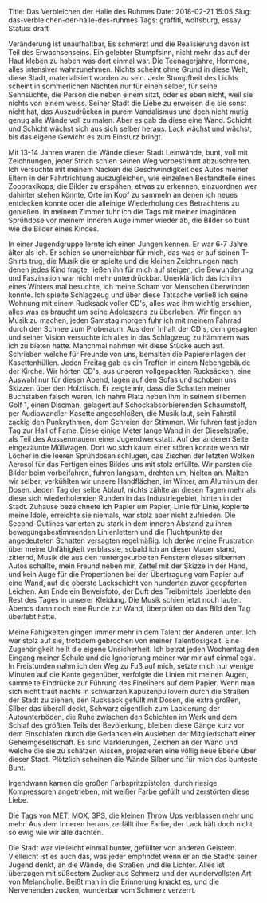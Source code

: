 Title: Das Verbleichen der Halle des Ruhmes
Date: 2018-02-21 15:05
Slug: das-verbleichen-der-halle-des-ruhmes
Tags: graffiti, wolfsburg, essay
Status: draft

Veränderung ist unaufhaltbar, Es schmerzt und die Realisierung davon ist Teil des Erwachsenseins. Ein gelebter Stumpfsinn, nicht mehr das auf der Haut kleben zu haben was dort einmal war. Die Teenagerjahre, Hormone, alles intensiver wahrzunehmen. Nichts scheint ohne Grund in diese Welt, diese Stadt, materialisiert worden zu sein. Jede Stumpfheit des Lichts scheint in sommerlichen Nächten nur für einen selber, für seine Sehnsüchte, die Person die neben einem sitzt, oder es eben nicht, weil sie nichts von einem weiss. Seiner Stadt die Liebe zu erweisen die sie sonst nicht hat, das Auszudrücken in purem Vandalismus und doch nicht mutig genug alle Wände voll zu malen. Aber es gab da diese eine Wand. Schicht und Schicht wächst sich aus sich selber heraus. Lack wächst und wächst, bis das eigene Gewicht es zum Einsturz bringt.

Mit 13-14 Jahren waren die Wände dieser Stadt Leinwände, bunt, voll mit Zeichnungen, jeder Strich schien seinen Weg vorbestimmt abzuschreiten. Ich versuchte mit meinem Nacken die Geschwindigkeit des Autos meiner Eltern in der Fahrtrichtung auszugleichen, wie einzelnen Bestandteile eines Zoopraxikops, die Bilder zu erspähen, etwas zu erkennen, einzuordnen wer dahinter stehen könnte, Orte im Kopf zu sammeln an denen ich neues entdecken konnte oder die alleinige Wiederholung des Betrachtens zu genießen. In meinem Zimmer fuhr ich die Tags mit meiner imaginären Sprühdose vor meinem inneren Auge immer wieder ab, die Bilder so bunt wie die Bilder eines Kindes.

In einer Jugendgruppe lernte ich einen Jungen kennen. Er war 6-7 Jahre älter als ich. Er schien so unerreichbar für mich, das was er auf seinen T-Shirts trug, die Musik die er spielte und die kleinen Zeichnungen nach denen jedes Kind fragte, ließen ihn für mich auf steigen, die Bewunderung und Faszination war nicht mehr unterdrückbar. Unerklärlich das ich ihn eines Winters mal besuchte, ich meine Scham vor Menschen überwinden konnte. Ich spielte Schlagzeug und über diese Tatsache verließ ich seine Wohnung mit einem Rucksack voller CD's, alles was ihm wichtig erschien, alles was es braucht um seine Adoleszens zu überleben. Wir fingen an Musik zu machen, jeden Samstag morgen fuhr ich mit meinem Fahrrad durch den Schnee zum Proberaum. Aus dem Inhalt der CD's, dem gesagten und seiner Vision versuchte ich alles in das Schlagzeug zu hämmern was ich zu bieten hatte. Manchmal nahmen wir diese Stücke auch auf. Schrieben welche für Freunde von uns, bemalten die Papiereinlagen der Kasettenhüllen. Jeden Freitag gab es ein Treffen in einem Nebengebäude der Kirche. Wir hörten CD's, aus unseren vollgepackten Rucksäcken, eine Auswahl nur für diesen Abend, lagen auf den Sofas und schoben uns Skizzen über den Holztisch. Er zeigte mir, dass die Schatten meiner Buchstaben falsch waren. Ich nahm Platz neben ihm in seinem silbernen Golf 1, einen Discman, gelagert auf Schockabsorbierenden Schaumstoff,  per Audiowandler-Kasette angeschloßen, die Musik laut, sein Fahrstil zackig den Punkrythmen, dem Schreien der Stimmen. Wir fuhren fast jeden Tag zur Hall of Fame. Diese einige Meter lange Wand in der Dieselstraße, als Teil des Aussenmauern einer Jugendwerkstatt. Auf der anderen Seite eingezäunte Müllwagen. Dort wo sich kaum einer stören konnte wenn wir Löcher in die leeren Sprühdosen schlugen, das Zischen der letzten Wolken Aerosol für das Fertigen eines Bildes uns mit stolz erfüllte. Wir parsten die Bilder beim vorbeifahren, fuhren langsam, drehten um, hielten an. Malten wir selber, verkühlten wir unsere Handflächen, im Winter, am Aluminium der Dosen. Jeden Tag der selbe Ablauf, nichts zählte an diesen Tagen mehr als diese sich wiederholenden Runden in das Industriegebiet, hinten in der Stadt. Zuhause bezeichnete ich Papier um Papier, Linie für Linie, kopierte meine Idole, erreichte sie niemals, war stolz aber nicht zufrieden. Die Second-Outlines varierten zu stark in dem inneren Abstand zu ihren bewegungsbestimmenden Linienlettern und die Fluchtpunkte der angedeuteten Schatten versagten regelmäßig. Ich denke meine Frustration über meine Unfähigkeit verblasste, sobald ich an dieser Mauer stand, zitternd, Musik die aus den runtergekurbelten Fenstern dieses silbernen Autos schallte, mein Freund neben mir, Zettel mit der Skizze in der Hand, und kein Auge für die Propertionen bei der Übertragung vom Papier auf eine Wand, auf die oberste Lackschicht von hunderten zuvor geopferten Leichen. Am Ende ein Beweisfoto, der Duft des Treibmittels überlebte den Rest des Tages in unserer Kleidung. Die Musik schien jetzt noch lauter. Abends dann noch eine Runde zur Wand, überprüfen ob das Bild den Tag überlebt hatte.

Meine Fähigkeiten gingen immer mehr in dem Talent der Anderen unter. Ich war stolz auf sie, trotzdem gebrochen von meiner Talentlosigkeit. Eine Zugehörigkeit heilt die eigene Unsicherheit. Ich betrat jeden Wochentag den Eingang meiner Schule und die Ignorierung meiner war mir auf einmal egal. In Freistunden nahm ich den Weg zu Fuß auf mich, setzte mich nur wenige Minuten auf die Kante gegenüber, verfolgte die Linien mit meinen Augen, sammelte Eindrücke zur Führung des Fineliners auf dem Papier. Wenn man sich nicht traut nachts in schwarzen Kapuzenpullovern durch die Straßen der Stadt zu ziehen, den Rucksack gefüllt mit Dosen, die extra großen, Silber das überall deckt, Schwarz eigentlich zum Lackierung der Autounterböden, die Ruhe zwischen den Schichten im Werk und dem Schlaf des größten Teils der Bevölerkung, bleiben diese Gänge kurz vor dem Einschlafen durch die Gedanken ein Ausleben der Mitgliedschaft einer Geheimgesellschaft. Es sind Markierungen, Zeichen an der Wand und welche die sie zu schätzen wissen, projezieren eine völlig neue Ebene über dieser Stadt. Plötzlich scheinen die Wände Silber und für mich das bunteste Bunt.

Irgendwann kamen die großen Farbspritzpistolen, durch riesige Kompressoren angetrieben, mit weißer Farbe gefüllt und zerstörten diese Liebe.

Die Tags von MET, MOX, 3PS, die kleinen Throw Ups verblassen mehr und mehr. Aus dem Inneren heraus zerfällt ihre Farbe, der Lack hält doch nicht so ewig wie wir alle dachten.

Die Stadt war vielleicht einmal bunter, gefüllter von anderen Geistern. Vielleicht ist es auch das, was jeder empfindet wenn er an die Städte seiner Jugend denkt, an die Wände, die Straßen und die Lichter. Alles ist überzogen mit süßestem Zucker aus Schmerz und der wundervollsten Art von Melancholie. Beißt man in die Erinnerung knackt es, und die Nervenenden zucken, wunderbar vom Schmerz verzerrt.
